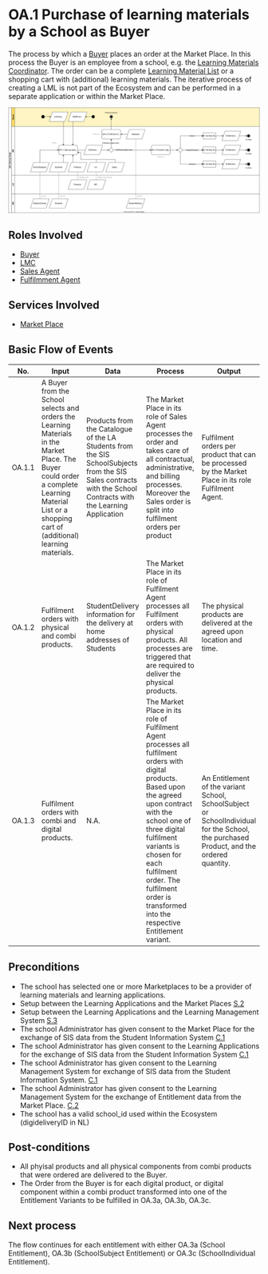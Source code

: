 # OA.1 Purchase of learning materials by a School as Buyer

The process by which a [Buyer](../roles/buyer.md) places an order at the Market Place. In this process the Buyer is an employee from a school, e.g. the [Learning Materials Coordinator](../roles/lmc.md). The order can be a complete [Learning Material List](../glossary.md) or a shopping cart with (additional) learning materials. The iterative process of creating a LML is not part of the Ecosystem and can be performed in a separate application or within the Market Place.

![Process Diagram](../diagrams/process-diagrams-oa-1-school-order.svg)

## Roles Involved

  - [Buyer](../roles/buyer.md)
  - [LMC](../roles/lmc.md)
  - [Sales Agent](../roles/sales-agent.md)
  - [Fulfilmment Agent](../roles/fulfilment-agent.md)

## Services Involved

  - [Market Place](../services/marketplace.md)

## Basic Flow of Events

| No. | Input | Data | Process | Output |
|---|---|---|---|---|
| OA.1.1 | A Buyer from the School selects and orders the Learning Materials in the Market Place. The Buyer could order a complete Learning Material List or a shopping cart of (additional) learning materials. | Products from the Catalogue of the LA<br>Students from the SIS<br>SchoolSubjects from the SIS<br>Sales contracts with the School <br> Contracts with the Learning Application | The Market Place in its role of Sales Agent processes the order and takes care of all contractual, administrative, and billing processes. Moreover the Sales order is split into fulfilment orders per product | Fulfilment orders per product that can be processed by the Market Place in its role Fulfilment Agent. |
| OA.1.2 | Fulfilment orders with physical and combi products. | StudentDelivery information for the delivery at home addresses of Students | The Market Place in its role of Fulfilment Agent processes all Fulfilment orders with physical products. All processes are triggered that are required to deliver the physical products. | The physical products are delivered at the agreed upon location and time. |
| OA.1.3 | Fulfilment orders with combi and digital products. | N.A. | The Market Place in its role of Fulfilment Agent processes all fulfilment orders with digital products. Based upon the agreed upon contract with the school one of three digital fulfilment variants is chosen for each fulfilment order. The fulfilment order is transformed into the respective Entitlement variant. | An Entitlement of the variant School, SchoolSubject or SchoolIndividual for the School, the purchased Product, and the ordered quantity. |

## Preconditions

  - The school has selected one or more Marketplaces to be a provider of learning materials and learning applications.
  - Setup between the Learning Applications and the Market Places [S.2]()
  - Setup between the Learning Applications and the Learning Management System [S.3]()
  - The school Administrator has given consent to the Market Place for the exchange of SIS data from the Student Information System [C.1]()
  - The school Administrator has given consent to the Learning Applications for the exchange of SIS data from the Student Information System [C.1]()
  - The school Administrator has given consent to the Learning Management System for exchange of SIS data from the Student Information System. [C.1]()
  - The school Administrator has given consent to the Learning Management System for the exchange of Entitlement data from the Market Place. [C.2]()
  - The school has a valid school_id used within the Ecosystem (digideliveryID in NL)

## Post-conditions

  - All phyisal products and all physical components from combi products that were ordered are delivered to the Buyer.
  - The Order from the Buyer is for each digital product, or digital component within a combi product transformed into one of the Entitlement Variants to be fulfilled in OA.3a, OA.3b, OA.3c.

## Next process

The flow continues for each entitlement with either OA.3a (School Entitlement), OA.3b (SchoolSubject Entitlement) or OA.3c (SchoolIndividual Entitlement).